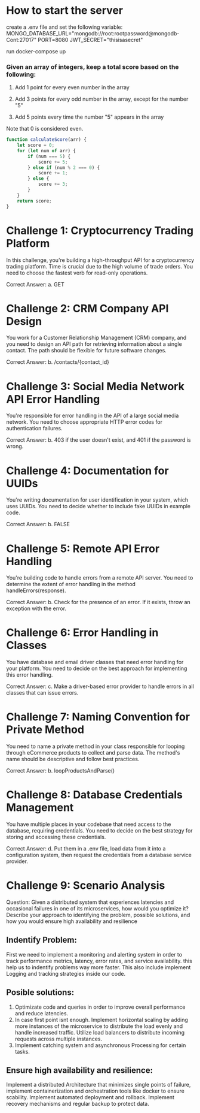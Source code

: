 # How to start the server
create a .env file and set the following variable:
MONGO_DATABASE_URL="mongodb://root:rootpassword@mongodb-Cont:27017"
PORT=8080
JWT_SECRET="thisisasecret"

run docker-compose up

### Given an array of integers, keep a total score based on the following:
1. Add 1 point for every even number in the array

2. Add 3 points for every odd number in the array, except for the number "5"

3. Add 5 points every time the number "5" appears in the array

Note that 0 is considered even.


```javascript
function calculateScore(arr) {
    let score = 0;
    for (let num of arr) {
        if (num === 5) {
            score += 5;
        } else if (num % 2 === 0) {
            score += 1;
        } else {
            score += 3;
        }
    }
    return score;
}
```

# Challenge 1: Cryptocurrency Trading Platform
In this challenge, you're building a high-throughput API for a cryptocurrency trading platform. Time is crucial due to the high volume of trade orders. You need to choose the fastest verb for read-only operations.

Correct Answer:
a. GET

# Challenge 2: CRM Company API Design
You work for a Customer Relationship Management (CRM) company, and you need to design an API path for retrieving information about a single contact. The path should be flexible for future software changes.

Correct Answer:
b. /contacts/{contact_id}

# Challenge 3: Social Media Network API Error Handling
You're responsible for error handling in the API of a large social media network. You need to choose appropriate HTTP error codes for authentication failures.

Correct Answer:
b. 403 if the user doesn't exist, and 401 if the password is wrong.

# Challenge 4: Documentation for UUIDs
You're writing documentation for user identification in your system, which uses UUIDs. You need to decide whether to include fake UUIDs in example code.

Correct Answer:
b. FALSE

# Challenge 5: Remote API Error Handling
You're building code to handle errors from a remote API server. You need to determine the extent of error handling in the method handleErrors(response).

Correct Answer:
b. Check for the presence of an error. If it exists, throw an exception with the error.

# Challenge 6: Error Handling in Classes
You have database and email driver classes that need error handling for your platform. You need to decide on the best approach for implementing this error handling.

Correct Answer:
c. Make a driver-based error provider to handle errors in all classes that can issue errors.

# Challenge 7: Naming Convention for Private Method
You need to name a private method in your class responsible for looping through eCommerce products to collect and parse data. The method's name should be descriptive and follow best practices.

Correct Answer:
b. loopProductsAndParse()

# Challenge 8: Database Credentials Management
You have multiple places in your codebase that need access to the database, requiring credentials. You need to decide on the best strategy for storing and accessing these credentials.

Correct Answer:
d. Put them in a .env file, load data from it into a configuration system, then request the credentials from a database service provider.

# Challenge 9: Scenario Analysis
Question: Given a distributed system that experiences latencies and occasional
failures in one of its microservices, how would you optimize it?
Describe your approach to identifying the problem, possible solutions, and how
you would ensure high availability and resilience

## Indentify Problem:
First we need to implement a monitoring and alerting system in order to track performance metrics, latency, error rates, and service availability. this help us to indentify problems way more faster.
This also include implement Logging and tracking strategies inside our code.
## Posible solutions:
1. Optimizate code and queries in order to improve overall performance and reduce latencies.
2. In case first point isnt enough.  Implement horizontal scaling by adding more instances of the microservice to distribute the load evenly and handle increased traffic. Utilize load balancers to distribute incoming requests across multiple instances.
3. Implement catching system and asynchronous Processing for certain tasks.
## Ensure high availability and resilience:
Implement a distributed Architecture that minimizes single points of failure, implement containerization and orchestration tools like docker to ensure scability.
Implement automated deployment and rollback.
Implement recovery mechanisms and regular backup to protect data.
